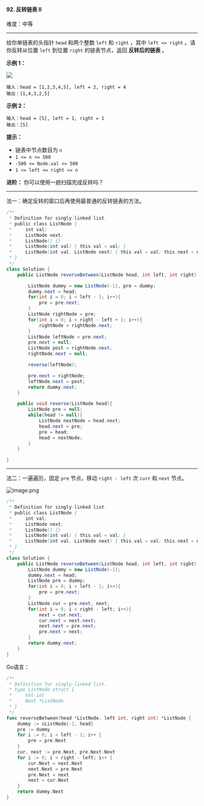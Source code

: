 #### 92. 反转链表 II

难度：中等

---

给你单链表的头指针 `head` 和两个整数 `left` 和 `right` ，其中 `left <= right` 。请你反转从位置 `left` 到位置 `right` 的链表节点，返回  **反转后的链表**  。

 **示例 1：** 

![](https://assets.leetcode.com/uploads/2021/02/19/rev2ex2.jpg)
```
输入：head = [1,2,3,4,5], left = 2, right = 4
输出：[1,4,3,2,5]
```

 **示例 2：** 

```
输入：head = [5], left = 1, right = 1
输出：[5]
```

 **提示：** 

*   链表中节点数目为 `n`
*   `1 <= n <= 500`
*   `-500 <= Node.val <= 500`
*   `1 <= left <= right <= n`

 **进阶：**  你可以使用一趟扫描完成反转吗？

---

法一：确定反转的窗口后再使用最普通的反转链表的方法。

```Java
/**
 * Definition for singly-linked list.
 * public class ListNode {
 *     int val;
 *     ListNode next;
 *     ListNode() {}
 *     ListNode(int val) { this.val = val; }
 *     ListNode(int val, ListNode next) { this.val = val; this.next = next; }
 * }
 */
class Solution {
    public ListNode reverseBetween(ListNode head, int left, int right) {

        ListNode dummy = new ListNode(-1), pre = dummy;
        dummy.next = head;
        for(int i = 0; i < left - 1; i++){
            pre = pre.next;
        }
        ListNode rightNode = pre;
        for(int i = 0; i < right - left + 1; i++){
            rightNode = rightNode.next;
        }
        ListNode leftNode = pre.next;
        pre.next = null;
        ListNode post = rightNode.next;
        rightNode.next = null;

        reverse(leftNode);

        pre.next = rightNode;
        leftNode.next = post;
        return dummy.next;
    }

    public void reverse(ListNode head){
        ListNode pre = null;
        while(head != null){
            ListNode nextNode = head.next;
            head.next = pre;
            pre = head;
            head = nextNode;
        }
    }

}
```

---

法二：一遍遍历，固定 `pre` 节点，移动 `right - left` 次 `curr` 和 `next` 节点。

![image.png](https://pic.leetcode-cn.com/1615105296-bmiPxl-image.png)

```java
/**
 * Definition for singly-linked list.
 * public class ListNode {
 *     int val;
 *     ListNode next;
 *     ListNode() {}
 *     ListNode(int val) { this.val = val; }
 *     ListNode(int val, ListNode next) { this.val = val; this.next = next; }
 * }
 */
class Solution {
    public ListNode reverseBetween(ListNode head, int left, int right) {
        ListNode dummy = new ListNode(-1);
        dummy.next = head;
        ListNode pre = dummy;
        for(int i = 0; i < left - 1; i++){
            pre = pre.next;
        }
        ListNode cur = pre.next, next;
        for(int i = 0; i < right - left; i++){
            next = cur.next;
            cur.next = next.next;
            next.next = pre.next;
            pre.next = next;
        }
        return dummy.next;
    }
}
```

Go语言：

```go
/**
 * Definition for singly-linked list.
 * type ListNode struct {
 *     Val int
 *     Next *ListNode
 * }
 */
func reverseBetween(head *ListNode, left int, right int) *ListNode {
    dummy := &ListNode{-1, head}
    pre := dummy
    for i := 0; i < left - 1; i++ {
        pre = pre.Next
    }
    cur, next := pre.Next, pre.Next.Next
    for i := 0; i < right - left; i++ {
        cur.Next = next.Next
        next.Next = pre.Next
        pre.Next = next
        next = cur.Next
    }
    return dummy.Next
}
```

